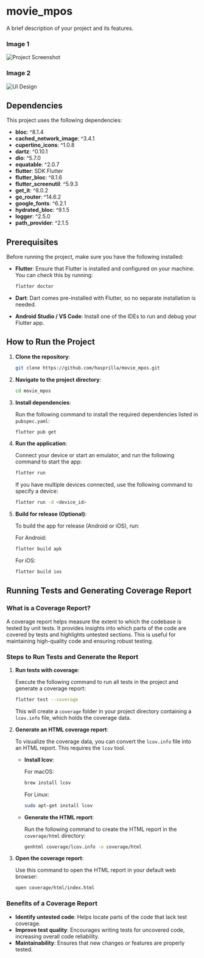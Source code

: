 # movie_mpos

A brief description of your project and its features.

### Image 1

![Project Screenshot](/screenshot/1.jpeg)

### Image 2

![UI Design](/screenshot/2.jpeg)

## Dependencies

This project uses the following dependencies:

- **bloc**: ^8.1.4
- **cached_network_image**: ^3.4.1
- **cupertino_icons**: ^1.0.8
- **dartz**: ^0.10.1
- **dio**: ^5.7.0
- **equatable**: ^2.0.7
- **flutter**: SDK Flutter
- **flutter_bloc**: ^8.1.6
- **flutter_screenutil**: ^5.9.3
- **get_it**: ^8.0.2
- **go_router**: ^14.6.2
- **google_fonts**: ^6.2.1
- **hydrated_bloc**: ^9.1.5
- **logger**: ^2.5.0
- **path_provider**: ^2.1.5

## Prerequisites

Before running the project, make sure you have the following installed:

- **Flutter**: Ensure that Flutter is installed and configured on your machine. You can check this by running:

  ```bash
  flutter doctor
  ```

- **Dart**: Dart comes pre-installed with Flutter, so no separate installation is needed.

- **Android Studio / VS Code**: Install one of the IDEs to run and debug your Flutter app.

## How to Run the Project

1. **Clone the repository**:

   ```bash
   git clone https://github.com/hasprilla/movie_mpos.git
   ```

2. **Navigate to the project directory**:

   ```bash
   cd movie_mpos
   ```

3. **Install dependencies**:

   Run the following command to install the required dependencies listed in `pubspec.yaml`:

   ```bash
   flutter pub get
   ```

4. **Run the application**:

   Connect your device or start an emulator, and run the following command to start the app:

   ```bash
   flutter run
   ```

   If you have multiple devices connected, use the following command to specify a device:

   ```bash
   flutter run -d <device_id>
   ```

5. **Build for release (Optional)**:

   To build the app for release (Android or iOS), run:

   For Android:

   ```bash
   flutter build apk
   ```

   For iOS:

   ```bash
   flutter build ios
   ```

## Running Tests and Generating Coverage Report

### What is a Coverage Report?

A coverage report helps measure the extent to which the codebase is tested by unit tests. It provides insights into which parts of the code are covered by tests and highlights untested sections. This is useful for maintaining high-quality code and ensuring robust testing.

### Steps to Run Tests and Generate the Report

1. **Run tests with coverage**:

   Execute the following command to run all tests in the project and generate a coverage report:

   ```bash
   flutter test --coverage
   ```

   This will create a `coverage` folder in your project directory containing a `lcov.info` file, which holds the coverage data.

2. **Generate an HTML coverage report**:

   To visualize the coverage data, you can convert the `lcov.info` file into an HTML report. This requires the `lcov` tool.

   - **Install lcov**:

     For macOS:

     ```bash
     brew install lcov
     ```

     For Linux:

     ```bash
     sudo apt-get install lcov
     ```

   - **Generate the HTML report**:

     Run the following command to create the HTML report in the `coverage/html` directory:

     ```bash
     genhtml coverage/lcov.info -o coverage/html
     ```

3. **Open the coverage report**:

   Use this command to open the HTML report in your default web browser:

   ```bash
   open coverage/html/index.html
   ```

### Benefits of a Coverage Report

- **Identify untested code**: Helps locate parts of the code that lack test coverage.
- **Improve test quality**: Encourages writing tests for uncovered code, increasing overall code reliability.
- **Maintainability**: Ensures that new changes or features are properly tested.

